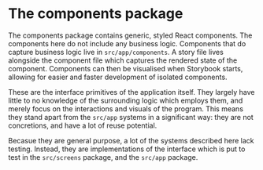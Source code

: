 # The components package

The components package contains generic, styled React components. The components here do not include any business logic. Components that do capture business logic live in `src/app/components`. A story file lives alongside the component file which captures the rendered state of the component. Components can then be visualised when Storybook starts, allowing for easier and faster development of isolated components.

These are the interface primitives of the application itself. They largely have little to no knowledge of the surrounding logic which employs them, and merely focus on the interactions and visuals of the program. This means they stand apart from the `src/app` systems in a significant way: they are not concretions, and have a lot of reuse potential.

Becasue they are general purpose, a lot of the systems described here lack testing. Instead, they are implementations of the interface which is put to test in the `src/screens` package, and the `src/app` package.
